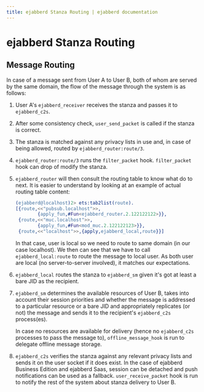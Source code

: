 ```yaml
---
title: ejabberd Stanza Routing | ejabberd documentation
---
```


# ejabberd Stanza Routing

## Message Routing

In case of a message sent from User A to User B, both of whom are
served by the same domain, the flow of the message through the system
is as follows:

1. User A's `ejabberd_receiver` receives the stanza and passes it to
   `ejabberd_c2s`.
1. After some consistency check, `user_send_packet` is called if the
   stanza is correct.
1. The stanza is matched against any privacy lists in use and, in case
   of being allowed, routed by `ejabberd_router:route/3`.
1. `ejabberd_router:route/3` runs the `filter_packet`
   hook. `filter_packet` hook can drop of modify the stanza.
1. `ejabberd_router` will then consult the routing table to know what
   do to next. It is easier to understand by looking at an example of
   actual routing table content:

   ~~~ erlang
   (ejabberd@localhost)2> ets:tab2list(route).
   [{route,<<"pubsub.localhost">>,
           {apply_fun,#Fun<ejabberd_router.2.122122122>}},
    {route,<<"muc.localhost">>,
           {apply_fun,#Fun<mod_muc.2.122122123>}},
    {route,<<"localhost">>,{apply,ejabberd_local,route}}]
   ~~~
   
   In that case, user is local so we need to route to same domain (in
   our case localhost). We then can see that we have to call
   `ejabberd_local:route` to route the message to local user. As both
   user are local (no server-to-server involved), it matches our
   expectations.

1. `ejabberd_local` routes the stanza to `ejabberd_sm` given it's got at
   least a bare JID as the recipient.

1. `ejabberd_sm` determines the available resources of User B, takes
   into account their session priorities and whether the message is
   addressed to a particular resource or a bare JID and appropriately
   replicates (or not) the message and sends it to the recipient's
   `ejabberd_c2s` process(es).

   In case no resources are available for delivery (hence no
   `ejabberd_c2s` processes to pass the message to),
   `offline_message_hook` is run to delegate offline message storage.

1. `ejabberd_c2s` verifies the stanza against any relevant privacy
   lists and sends it on the user socket if it does exist. In the case
   of ejabberd Business Edition and ejabberd Saas, session can be
   detached and push notifications can be used as a fallback.
   `user_receive_packet` hook is run to notify the rest of the system
   about stanza delivery to User B.

